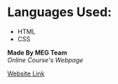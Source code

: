 # Languages Used:
* HTML
* CSS

**Made By MEG Team** <br>
*Online Course's Webpage*

[Website Link](https://megteam.github.io/Learning/)
